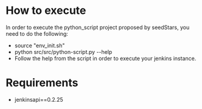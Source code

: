 # How to execute
In order to execute the python_script project proposed by seedStars, you need to do the following:

* source "env_init.sh"
* python src/src/python-script.py --help
 * Follow the help from the script in order to execute your jenkins instance.


# Requirements
* jenkinsapi==0.2.25
